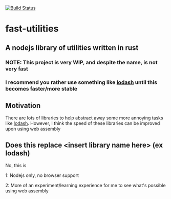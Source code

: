 [![Build Status](https://travis-ci.com/Raspberry1111/fast-utilities.svg?branch=main)](https://travis-ci.com/Raspberry1111/fast-utilities)
# fast-utilities
## A nodejs library of utilities written in rust

### NOTE: This project is very WIP, and despite the name, is not very fast
### I recommend you rather use something like [lodash](https://lodash.com) until this becomes faster/more stable

## Motivation
There are lots of libraries to help abstract away some more annoying tasks like [lodash](https://lodash.com). However, I think the speed of these libraries can be improved upon using web assembly

## Does this replace \<insert library name here\> (ex lodash)
No, this is

1: Nodejs only, no browser support

2: More of an experiment/learning experience for me to see what's possible using web assembly
